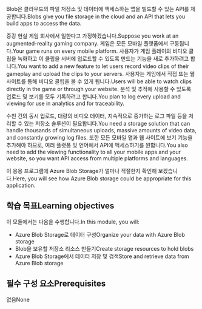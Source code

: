 <span data-ttu-id="53797-101">Blob은 클라우드의 파일 저장소 및 데이터에 액세스하는 앱을 빌드할 수 있는 API를 제공합니다.</span><span class="sxs-lookup"><span data-stu-id="53797-101">Blobs give you file storage in the cloud and an API that lets you build apps to access the data.</span></span>

<span data-ttu-id="53797-102">증강 현실 게임 회사에서 일한다고 가정하겠습니다.</span><span class="sxs-lookup"><span data-stu-id="53797-102">Suppose you work at an augmented-reality gaming company.</span></span> <span data-ttu-id="53797-103">게임은 모든 모바일 플랫폼에서 구동됩니다.</span><span class="sxs-lookup"><span data-stu-id="53797-103">Your game runs on every mobile platform.</span></span> <span data-ttu-id="53797-104">사용자가 게임 플레이의 비디오 클립을 녹화하고 이 클립을 서버에 업로드할 수 있도록 만드는 기능을 새로 추가하려고 합니다.</span><span class="sxs-lookup"><span data-stu-id="53797-104">You want to add a new feature to let users record video clips of their gameplay and upload the clips to your servers.</span></span> <span data-ttu-id="53797-105">사용자는 게임에서 직접 또는 웹 사이트를 통해 비디오 클립을 볼 수 있게 됩니다.</span><span class="sxs-lookup"><span data-stu-id="53797-105">Users will be able to watch clips directly in the game or through your website.</span></span> <span data-ttu-id="53797-106">분석 및 추적에 사용할 수 있도록 업로드 및 보기를 모두 기록하려고 합니다.</span><span class="sxs-lookup"><span data-stu-id="53797-106">You plan to log every upload and viewing for use in analytics and for traceability.</span></span>

<span data-ttu-id="53797-107">수천 건의 동시 업로드, 대량의 비디오 데이터, 지속적으로 증가하는 로그 파일 등을 처리할 수 있는 저장소 솔루션이 필요합니다.</span><span class="sxs-lookup"><span data-stu-id="53797-107">You need a storage solution that can handle thousands of simultaneous uploads, massive amounts of video data, and constantly growing log files.</span></span> <span data-ttu-id="53797-108">또한 모든 모바일 앱과 웹 사이트에 보기 기능을 추가해야 하므로, 여러 플랫폼 및 언어에서 API에 액세스하기를 원합니다.</span><span class="sxs-lookup"><span data-stu-id="53797-108">You also need to add the viewing functionality to all your mobile apps and your website, so you want API access from multiple platforms and languages.</span></span>

<span data-ttu-id="53797-109">이 응용 프로그램에 Azure Blob Storage가 얼마나 적절한지 확인해 보겠습니다.</span><span class="sxs-lookup"><span data-stu-id="53797-109">Here, you will see how Azure Blob storage could be appropriate for this application.</span></span>

## <a name="learning-objectives"></a><span data-ttu-id="53797-110">학습 목표</span><span class="sxs-lookup"><span data-stu-id="53797-110">Learning objectives</span></span>

<span data-ttu-id="53797-111">이 모듈에서는 다음을 수행합니다.</span><span class="sxs-lookup"><span data-stu-id="53797-111">In this module, you will:</span></span>

- <span data-ttu-id="53797-112">Azure Blob Storage로 데이터 구성</span><span class="sxs-lookup"><span data-stu-id="53797-112">Organize your data with Azure Blob storage</span></span>
- <span data-ttu-id="53797-113">Blob을 보유할 저장소 리소스 만들기</span><span class="sxs-lookup"><span data-stu-id="53797-113">Create storage resources to hold blobs</span></span>
- <span data-ttu-id="53797-114">Azure Blob Storage에서 데이터 저장 및 검색</span><span class="sxs-lookup"><span data-stu-id="53797-114">Store and retrieve data from Azure Blob storage</span></span>

## <a name="prerequisites"></a><span data-ttu-id="53797-115">필수 구성 요소</span><span class="sxs-lookup"><span data-stu-id="53797-115">Prerequisites</span></span>  

<span data-ttu-id="53797-116">없음</span><span class="sxs-lookup"><span data-stu-id="53797-116">None</span></span>